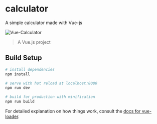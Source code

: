 # calculator

A simple calculator made with Vue-js

![Vue-Calculator](https://github.com/sandali-singh/Vue-Calculator/assets/72544086/0108d39f-2049-4370-bbc9-b38763e5b212)

> A Vue.js project

## Build Setup

```bash
# install dependencies
npm install

# serve with hot reload at localhost:8080
npm run dev

# build for production with minification
npm run build
```

For detailed explanation on how things work, consult the [docs for vue-loader](http://vuejs.github.io/vue-loader).
